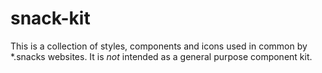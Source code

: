 # snack-kit

This is a collection of styles, components and icons used in common by *.snacks websites. It is *not* intended as a general purpose component kit.